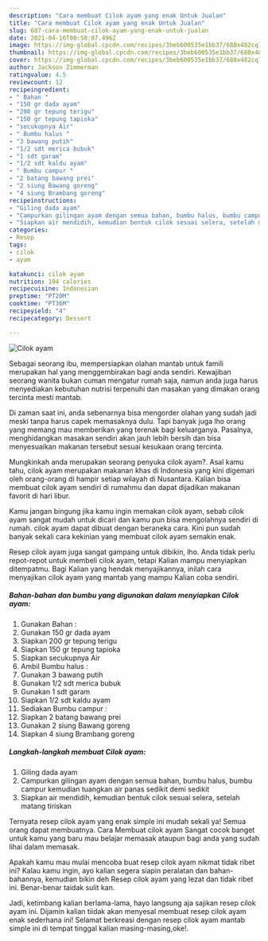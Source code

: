 ```yaml
---
description: "Cara membuat Cilok ayam yang enak Untuk Jualan"
title: "Cara membuat Cilok ayam yang enak Untuk Jualan"
slug: 607-cara-membuat-cilok-ayam-yang-enak-untuk-jualan
date: 2021-04-16T00:50:07.496Z
image: https://img-global.cpcdn.com/recipes/3beb600535e1bb37/680x482cq70/cilok-ayam-foto-resep-utama.jpg
thumbnail: https://img-global.cpcdn.com/recipes/3beb600535e1bb37/680x482cq70/cilok-ayam-foto-resep-utama.jpg
cover: https://img-global.cpcdn.com/recipes/3beb600535e1bb37/680x482cq70/cilok-ayam-foto-resep-utama.jpg
author: Jackson Zimmerman
ratingvalue: 4.5
reviewcount: 12
recipeingredient:
- " Bahan "
- "150 gr dada ayam"
- "200 gr tepung terigu"
- "150 gr tepung tapioka"
- "secukupnya Air"
- " Bumbu halus "
- "3 bawang putih"
- "1/2 sdt merica bubuk"
- "1 sdt garam"
- "1/2 sdt kaldu ayam"
- " Bumbu campur "
- "2 batang bawang prei"
- "2 siung Bawang goreng"
- "4 siung Brambang goreng"
recipeinstructions:
- "Giling dada ayam"
- "Campurkan gilingan ayam dengan semua bahan, bumbu halus, bumbu campur kemudian tuangkan air panas sedikit demi sedikit"
- "Siapkan air mendidih, kemudian bentuk cilok sesuai selera, setelah matang tiriskan"
categories:
- Resep
tags:
- cilok
- ayam

katakunci: cilok ayam 
nutrition: 194 calories
recipecuisine: Indonesian
preptime: "PT20M"
cooktime: "PT36M"
recipeyield: "4"
recipecategory: Dessert

---
```



![Cilok ayam](https://img-global.cpcdn.com/recipes/3beb600535e1bb37/680x482cq70/cilok-ayam-foto-resep-utama.jpg)

Sebagai seorang ibu, mempersiapkan olahan mantab untuk famili merupakan hal yang menggembirakan bagi anda sendiri. Kewajiban seorang  wanita bukan cuman mengatur rumah saja, namun anda juga harus menyediakan kebutuhan nutrisi terpenuhi dan masakan yang dimakan orang tercinta mesti mantab.

Di zaman  saat ini, anda sebenarnya bisa mengorder olahan yang sudah jadi meski tanpa harus capek memasaknya dulu. Tapi banyak juga lho orang yang memang mau memberikan yang terenak bagi keluarganya. Pasalnya, menghidangkan masakan sendiri akan jauh lebih bersih dan bisa menyesuaikan makanan tersebut sesuai kesukaan orang tercinta. 



Mungkinkah anda merupakan seorang penyuka cilok ayam?. Asal kamu tahu, cilok ayam merupakan makanan khas di Indonesia yang kini digemari oleh orang-orang di hampir setiap wilayah di Nusantara. Kalian bisa membuat cilok ayam sendiri di rumahmu dan dapat dijadikan makanan favorit di hari libur.

Kamu jangan bingung jika kamu ingin memakan cilok ayam, sebab cilok ayam sangat mudah untuk dicari dan kamu pun bisa mengolahnya sendiri di rumah. cilok ayam dapat dibuat dengan beraneka cara. Kini pun sudah banyak sekali cara kekinian yang membuat cilok ayam semakin enak.

Resep cilok ayam juga sangat gampang untuk dibikin, lho. Anda tidak perlu repot-repot untuk membeli cilok ayam, tetapi Kalian mampu menyiapkan ditempatmu. Bagi Kalian yang hendak menyajikannya, inilah cara menyajikan cilok ayam yang mantab yang mampu Kalian coba sendiri.

<!--inarticleads1-->

##### Bahan-bahan dan bumbu yang digunakan dalam menyiapkan Cilok ayam:

1. Gunakan  Bahan :
1. Gunakan 150 gr dada ayam
1. Siapkan 200 gr tepung terigu
1. Siapkan 150 gr tepung tapioka
1. Siapkan secukupnya Air
1. Ambil  Bumbu halus :
1. Gunakan 3 bawang putih
1. Gunakan 1/2 sdt merica bubuk
1. Gunakan 1 sdt garam
1. Siapkan 1/2 sdt kaldu ayam
1. Sediakan  Bumbu campur :
1. Siapkan 2 batang bawang prei
1. Gunakan 2 siung Bawang goreng
1. Siapkan 4 siung Brambang goreng




<!--inarticleads2-->

##### Langkah-langkah membuat Cilok ayam:

1. Giling dada ayam
1. Campurkan gilingan ayam dengan semua bahan, bumbu halus, bumbu campur kemudian tuangkan air panas sedikit demi sedikit
1. Siapkan air mendidih, kemudian bentuk cilok sesuai selera, setelah matang tiriskan




Ternyata resep cilok ayam yang enak simple ini mudah sekali ya! Semua orang dapat membuatnya. Cara Membuat cilok ayam Sangat cocok banget untuk kamu yang baru mau belajar memasak ataupun bagi anda yang sudah lihai dalam memasak.

Apakah kamu mau mulai mencoba buat resep cilok ayam nikmat tidak ribet ini? Kalau kamu ingin, ayo kalian segera siapin peralatan dan bahan-bahannya, kemudian bikin deh Resep cilok ayam yang lezat dan tidak ribet ini. Benar-benar taidak sulit kan. 

Jadi, ketimbang kalian berlama-lama, hayo langsung aja sajikan resep cilok ayam ini. Dijamin kalian tiidak akan menyesal membuat resep cilok ayam enak sederhana ini! Selamat berkreasi dengan resep cilok ayam mantab simple ini di tempat tinggal kalian masing-masing,oke!.


